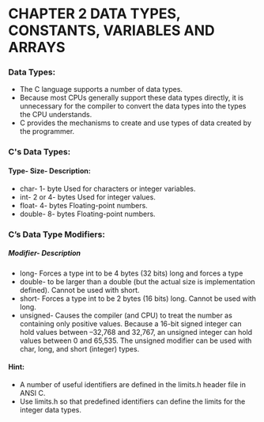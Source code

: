# CHAPTER 2 DATA TYPES, CONSTANTS, VARIABLES AND ARRAYS
### Data Types:
* The C language supports a number of data types.
* Because most CPUs generally support these data types directly, it is
unnecessary for the compiler to convert the data types into the types the CPU
understands. 
* C provides the mechanisms to create and use types of data created by the programmer.
### C's Data Types:
#### Type- Size- Description:
* char- 1- byte Used for characters or integer variables.
* int- 2 or 4- bytes Used for integer values.
* float- 4- bytes Floating-point numbers.
* double- 8- bytes Floating-point numbers.
### C’s Data Type Modifiers:
##### Modifier- Description
* long- Forces a type int to be 4 bytes (32 bits) long and forces a type
* double- to be larger than a double (but the actual size is implementation defined). Cannot be used with short.
* short- Forces a type int to be 2 bytes (16 bits) long. Cannot be used
with long.
* unsigned- Causes the compiler (and CPU) to treat the number as containing only positive values. Because a 16-bit signed integer can
hold values between –32,768 and 32,767, an unsigned integer can hold values between 0 and 65,535. The unsigned modifier can be used with char, long, and short (integer) types.
#### Hint:
* A number of useful identifiers are defined in the limits.h header file in ANSI C.
* Use limits.h so that predefined identifiers can define the limits for the integer data types.
